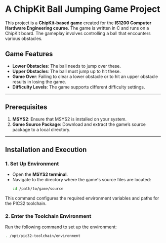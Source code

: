 # A ChipKit Ball Jumping Game Project

This project is a **ChipKit-based game** created for the **IS1200 Computer Hardware Engineering course**. The game is written in C and runs on a ChipKit board. The gameplay involves controlling a ball that encounters various obstacles. 

## Game Features
- **Lower Obstacles**: The ball needs to jump over these.
- **Upper Obstacles**: The ball must jump up to hit these.
- **Game Over**: Failing to clear a lower obstacle or to hit an upper obstacle results in losing the game.
- **Difficulty Levels**: The game supports different difficulty settings.

---

## Prerequisites
1. **MSYS2**: Ensure that MSYS2 is installed on your system.
2. **Game Source Package**: Download and extract the game’s source package to a local directory.

---

## Installation and Execution

### 1. Set Up Environment
- Open the **MSYS2 terminal**.
- Navigate to the directory where the game's source files are located:
  ```bash
  cd /path/to/game/source
 This command configures the required environment variables and paths for the PIC32 toolchain.

 ### 2. Enter the Toolchain Environment
Run the following command to set up the environment:
  ```bash
. /opt/pic32-toolchain/environment

